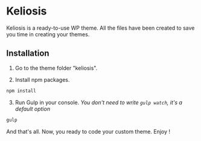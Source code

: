 # Keliosis

Keliosis is a ready-to-use WP theme. All the files have been created to save you time in creating your themes.

## Installation

1. Go to the theme folder "keliosis".

2. Install npm packages.

```bash
npm install
```

3. Run Gulp in your console. *You don't need to write `gulp watch`, it's a default option*

```bash
gulp
```

And that's all. Now, you ready to code your custom theme. Enjoy !
